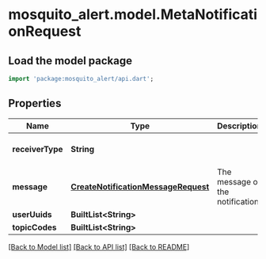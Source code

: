# mosquito_alert.model.MetaNotificationRequest

## Load the model package
```dart
import 'package:mosquito_alert/api.dart';
```

## Properties
Name | Type | Description | Notes
------------ | ------------- | ------------- | -------------
**receiverType** | **String** |  | [optional] [default to 'topic']
**message** | [**CreateNotificationMessageRequest**](CreateNotificationMessageRequest.md) | The message of the notification | 
**userUuids** | **BuiltList&lt;String&gt;** |  | 
**topicCodes** | **BuiltList&lt;String&gt;** |  | 

[[Back to Model list]](../README.md#documentation-for-models) [[Back to API list]](../README.md#documentation-for-api-endpoints) [[Back to README]](../README.md)


